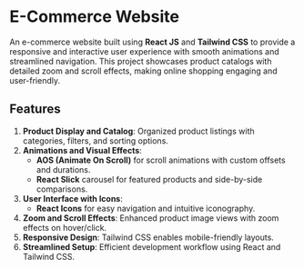 # E-Commerce Website

An e-commerce website built using **React JS** and **Tailwind CSS** to provide a responsive and interactive user experience with smooth animations and streamlined navigation. This project showcases product catalogs with detailed zoom and scroll effects, making online shopping engaging and user-friendly.


## Features
1. **Product Display and Catalog**: Organized product listings with categories, filters, and sorting options.
2. **Animations and Visual Effects**:
   - **AOS (Animate On Scroll)** for scroll animations with custom offsets and durations.
   - **React Slick** carousel for featured products and side-by-side comparisons.
3. **User Interface with Icons**:
   - **React Icons** for easy navigation and intuitive iconography.
4. **Zoom and Scroll Effects**: Enhanced product image views with zoom effects on hover/click.
5. **Responsive Design**: Tailwind CSS enables mobile-friendly layouts.
6. **Streamlined Setup**: Efficient development workflow using React and Tailwind CSS.

